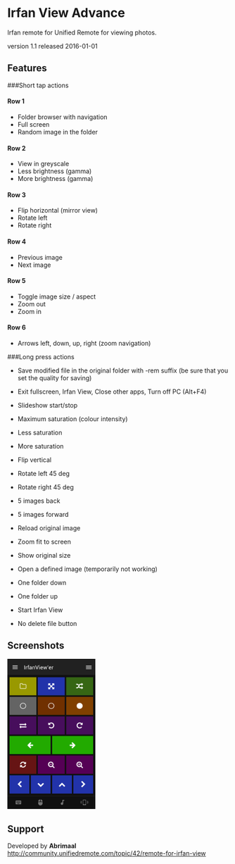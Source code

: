 # Irfan View Advance
Irfan remote for Unified Remote for viewing photos.

version 1.1
released 2016-01-01

## Features 

###Short tap actions
#### Row 1
- Folder browser with navigation
- Full screen
- Random image in the folder

#### Row 2
- View in greyscale
- Less brightness (gamma)
- More brightness (gamma)

#### Row 3
- Flip horizontal (mirror view)
- Rotate left
- Rotate right

#### Row 4
- Previous image
- Next image

#### Row 5
- Toggle image size / aspect
- Zoom out 
- Zoom in

#### Row 6
- Arrows left, down, up, right (zoom navigation)

###Long press actions

- Save modified file in the original folder with -rem suffix (be sure that you set the quality for saving)
- Exit fullscreen, Irfan View, Close other apps, Turn off PC (Alt+F4)
- Slideshow start/stop

- Maximum saturation (colour intensity)
- Less saturation
- More saturation

- Flip vertical
- Rotate left 45 deg
- Rotate right 45 deg

- 5 images back
- 5 images forward

- Reload original image
- Zoom fit to screen
- Show original size

- Open a defined image (temporarily not working)
- One folder down
- One folder up
- Start Irfan View



- No delete file button

## Screenshots
<img src="screen.png" width="200" alt="Remote in full colour" />

## Support
Developed by **Abrimaal**  
http://community.unifiedremote.com/topic/42/remote-for-irfan-view
